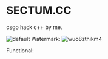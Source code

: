 # SECTUM.CC
csgo hack c++ by me.

![default](https://user-images.githubusercontent.com/45708305/50466081-71d01d00-09ac-11e9-9fcc-e91a2951b002.PNG)
Watermark:
![wuo8zthikm4](https://user-images.githubusercontent.com/45708305/50466101-a2b05200-09ac-11e9-84f2-bfde6aec2ed0.jpg)

Functional:
